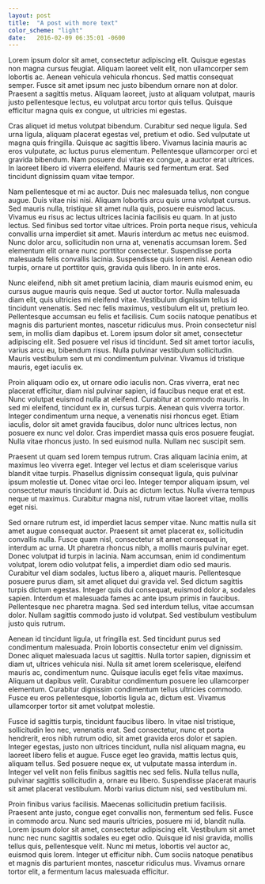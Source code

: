 ```yaml
---
layout: post
title:  "A post with more text"
color_scheme: "light"
date:   2016-02-09 06:35:01 -0600
---
```

Lorem ipsum dolor sit amet, consectetur adipiscing elit. Quisque egestas non
magna cursus feugiat. Aliquam laoreet velit elit, non ullamcorper sem lobortis
ac. Aenean vehicula vehicula rhoncus. Sed mattis consequat semper. Fusce sit
amet ipsum nec justo bibendum ornare non at dolor. Praesent a sagittis metus.
Aliquam laoreet, justo at aliquam volutpat, mauris justo pellentesque lectus,
eu volutpat arcu tortor quis tellus. Quisque efficitur magna quis ex congue,
ut ultricies mi egestas.

Cras aliquet id metus volutpat bibendum. Curabitur sed neque ligula. Sed urna
ligula, aliquam placerat egestas vel, pretium et odio. Sed vulputate ut magna
quis fringilla. Quisque ac sagittis libero. Vivamus lacinia mauris ac eros
vulputate, ac luctus purus elementum. Pellentesque ullamcorper orci et gravida
bibendum. Nam posuere dui vitae ex congue, a auctor erat ultrices. In laoreet
libero id viverra eleifend. Mauris sed fermentum erat. Sed tincidunt dignissim
quam vitae tempor.

Nam pellentesque et mi ac auctor. Duis nec malesuada tellus, non congue augue.
Duis vitae nisi nisi. Aliquam lobortis arcu quis urna volutpat cursus. Sed
mauris nulla, tristique sit amet nulla quis, posuere euismod lacus. Vivamus
eu risus ac lectus ultrices lacinia facilisis eu quam. In at justo lectus. Sed
finibus sed tortor vitae ultrices. Proin porta neque risus, vehicula convallis
urna imperdiet sit amet. Mauris interdum ac metus nec euismod. Nunc dolor arcu,
sollicitudin non urna at, venenatis accumsan lorem. Sed elementum elit ornare
nunc porttitor consectetur. Suspendisse porta malesuada felis convallis lacinia.
Suspendisse quis lorem nisl. Aenean odio turpis, ornare ut porttitor quis,
gravida quis libero. In in ante eros.

Nunc eleifend, nibh sit amet pretium lacinia, diam mauris euismod enim, eu
cursus augue mauris quis neque. Sed ut auctor tortor. Nulla malesuada diam elit,
quis ultricies mi eleifend vitae. Vestibulum dignissim tellus id tincidunt
venenatis. Sed nec felis maximus, vestibulum elit ut, pretium leo. Pellentesque
accumsan eu felis et facilisis. Cum sociis natoque penatibus et magnis dis
parturient montes, nascetur ridiculus mus. Proin consectetur nisl sem, in mollis
diam dapibus et. Lorem ipsum dolor sit amet, consectetur adipiscing elit. Sed
posuere vel risus id tincidunt. Sed sit amet tortor iaculis, varius arcu eu,
bibendum risus. Nulla pulvinar vestibulum sollicitudin. Mauris vestibulum sem
ut mi condimentum pulvinar. Vivamus id tristique mauris, eget iaculis ex.

Proin aliquam odio ex, ut ornare odio iaculis non. Cras viverra, erat nec
placerat efficitur, diam nisl pulvinar sapien, id faucibus neque erat et est.
Nunc volutpat euismod nulla at eleifend. Curabitur at commodo mauris. In sed mi
eleifend, tincidunt ex in, cursus turpis. Aenean quis viverra tortor. Integer
condimentum urna neque, a venenatis nisi rhoncus eget. Etiam iaculis, dolor sit
amet gravida faucibus, dolor nunc ultrices lectus, non posuere ex nunc vel dolor.
Cras imperdiet massa quis eros posuere feugiat. Nulla vitae rhoncus justo. In
sed euismod nulla. Nullam nec suscipit sem.

Praesent ut quam sed lorem tempus rutrum. Cras aliquam lacinia enim, at maximus
leo viverra eget. Integer vel lectus et diam scelerisque varius blandit vitae
turpis. Phasellus dignissim consequat ligula, quis pulvinar ipsum molestie ut.
Donec vitae orci leo. Integer tempor aliquam ipsum, vel consectetur mauris
tincidunt id. Duis ac dictum lectus. Nulla viverra tempus neque ut maximus.
Curabitur magna nisl, rutrum vitae laoreet vitae, mollis eget nisi.

Sed ornare rutrum est, id imperdiet lacus semper vitae. Nunc mattis nulla sit
amet augue consequat auctor. Praesent sit amet placerat ex, sollicitudin
convallis nulla. Fusce quam nisl, consectetur sit amet consequat in, interdum
ac urna. Ut pharetra rhoncus nibh, a mollis mauris pulvinar eget. Donec
volutpat id turpis in lacinia. Nam accumsan, enim id condimentum volutpat,
lorem odio volutpat felis, a imperdiet diam odio sed mauris. Curabitur vel diam
sodales, luctus libero a, aliquet mauris. Pellentesque posuere purus diam, sit
amet aliquet dui gravida vel. Sed dictum sagittis turpis dictum egestas. Integer
quis dui consequat, euismod dolor a, sodales sapien. Interdum et malesuada fames
ac ante ipsum primis in faucibus. Pellentesque nec pharetra magna. Sed sed
interdum tellus, vitae accumsan dolor. Nullam sagittis commodo justo id
volutpat. Sed vestibulum vestibulum justo quis rutrum.

Aenean id tincidunt ligula, ut fringilla est. Sed tincidunt purus sed
condimentum malesuada. Proin lobortis consectetur enim vel dignissim. Donec
aliquet malesuada lacus ut sagittis. Nulla tortor sapien, dignissim et diam ut,
ultrices vehicula nisi. Nulla sit amet lorem scelerisque, eleifend mauris ac,
condimentum nunc. Quisque iaculis eget felis vitae maximus. Aliquam ut dapibus
velit. Curabitur condimentum posuere leo ullamcorper elementum. Curabitur
dignissim condimentum tellus ultricies commodo. Fusce eu eros pellentesque,
lobortis ligula ac, dictum est. Vivamus ullamcorper tortor sit amet volutpat
molestie.

Fusce id sagittis turpis, tincidunt faucibus libero. In vitae nisl tristique,
sollicitudin leo nec, venenatis erat. Sed consectetur, nunc et porta hendrerit,
eros nibh rutrum odio, sit amet gravida eros dolor et sapien. Integer egestas,
justo non ultrices tincidunt, nulla nisl aliquam magna, eu laoreet libero
felis et augue. Fusce eget leo gravida, mattis lectus quis, aliquam tellus.
Sed posuere neque ex, ut vulputate massa interdum in. Integer vel velit non
felis finibus sagittis nec sed felis. Nulla tellus nulla, pulvinar sagittis
sollicitudin a, ornare eu libero. Suspendisse placerat mauris sit amet placerat
vestibulum. Morbi varius dictum nisi, sed vestibulum mi.

Proin finibus varius facilisis. Maecenas sollicitudin pretium facilisis.
Praesent ante justo, congue eget convallis non, fermentum sed felis. Fusce in
commodo arcu. Nunc sed mauris ultricies, posuere mi id, blandit nulla. Lorem
ipsum dolor sit amet, consectetur adipiscing elit. Vestibulum sit amet nunc nec
nunc sagittis sodales eu eget odio. Quisque id nisi gravida, mollis tellus quis,
pellentesque velit. Nunc mi metus, lobortis vel auctor ac, euismod quis lorem.
Integer ut efficitur nibh. Cum sociis natoque penatibus et magnis dis parturient
montes, nascetur ridiculus mus. Vivamus ornare tortor elit, a fermentum lacus
malesuada efficitur.
